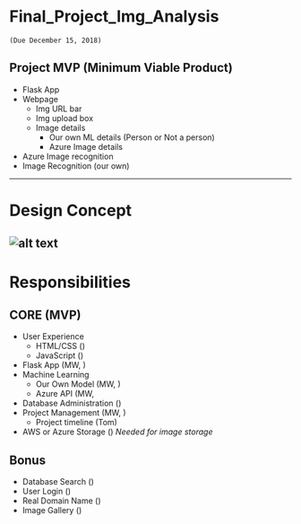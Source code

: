 # Final_Project_Img_Analysis 
    (Due December 15, 2018)

## Project MVP (Minimum Viable Product)
  * Flask App
  * Webpage
    * Img URL bar
    * Img upload box
    * Image details 
      * Our own ML details (Person or Not a person)
      * Azure Image details
  * Azure Image recognition
  * Image Recognition (our own)
---
# Design Concept
![alt text](https://github.com/warnerm06/Final_Project_Img_Analysis/blob/master/Website_design_concept.JPG "Logo Title Text 1")
---
# Responsibilities
## CORE (MVP)
  * User Experience
    * HTML/CSS ()
    * JavaScript ()
  * Flask App (MW, )
  * Machine Learning
    * Our Own Model (MW, )
    * Azure API (MW, 
  * Database Administration ()
  * Project Management (MW, )
    * Project timeline (Tom)
  * AWS or Azure Storage () *Needed for image storage*
    
## Bonus
  * Database Search ()
  * User Login ()
  * Real Domain Name () 
  * Image Gallery ()
